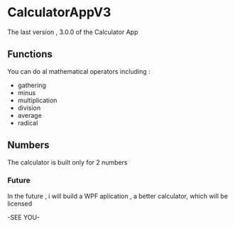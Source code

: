 # CalculatorAppV3
The last version , 3.0.0 of the Calculator App

## Functions
You can do al mathematical operators including : 

- gathering 
- minus 
- multiplication 
- division 
- average 
- radical

## Numbers

The calculator is built only for 2 numbers

### Future 

In the future , i will build a WPF aplication , a better calculator, which will be licensed 

-SEE YOU-
